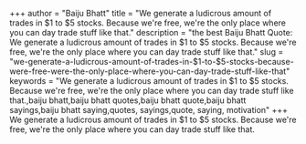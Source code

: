 +++
author = "Baiju Bhatt"
title = "We generate a ludicrous amount of trades in $1 to $5 stocks. Because we're free, we're the only place where you can day trade stuff like that."
description = "the best Baiju Bhatt Quote: We generate a ludicrous amount of trades in $1 to $5 stocks. Because we're free, we're the only place where you can day trade stuff like that."
slug = "we-generate-a-ludicrous-amount-of-trades-in-$1-to-$5-stocks-because-were-free-were-the-only-place-where-you-can-day-trade-stuff-like-that"
keywords = "We generate a ludicrous amount of trades in $1 to $5 stocks. Because we're free, we're the only place where you can day trade stuff like that.,baiju bhatt,baiju bhatt quotes,baiju bhatt quote,baiju bhatt sayings,baiju bhatt saying,quotes, sayings,quote, saying, motivation"
+++
We generate a ludicrous amount of trades in $1 to $5 stocks. Because we're free, we're the only place where you can day trade stuff like that.
